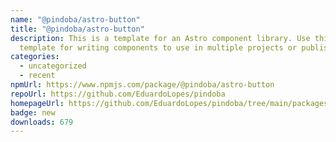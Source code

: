 ```yaml
---
name: "@pindoba/astro-button"
title: "@pindoba/astro-button"
description: This is a template for an Astro component library. Use this
  template for writing components to use in multiple projects or publish to NPM.
categories:
  - uncategorized
  - recent
npmUrl: https://www.npmjs.com/package/@pindoba/astro-button
repoUrl: https://github.com/EduardoLopes/pindoba
homepageUrl: https://github.com/EduardoLopes/pindoba/tree/main/packages/blocks/astro/button#README.md
badge: new
downloads: 679
---
```

